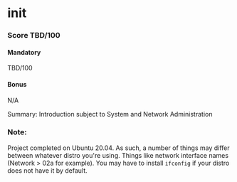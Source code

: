 # init
### Score TBD/100
#### Mandatory
TBD/100

#### Bonus
N/A


Summary: Introduction subject to System and Network Administration

### Note:
Project completed on Ubuntu 20.04. As such, a number of things may differ between whatever distro you're using. Things like network interface names (Network > 02a for example).
You may have to install `ifconfig` if your distro does not have it by default.
